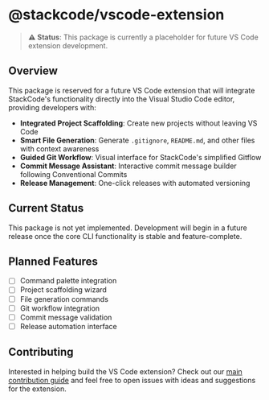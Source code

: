 # @stackcode/vscode-extension

> **⚠️ Status**: This package is currently a placeholder for future VS Code extension development.

## Overview

This package is reserved for a future VS Code extension that will integrate StackCode's functionality directly into the Visual Studio Code editor, providing developers with:

- **Integrated Project Scaffolding**: Create new projects without leaving VS Code
- **Smart File Generation**: Generate `.gitignore`, `README.md`, and other files with context awareness
- **Guided Git Workflow**: Visual interface for StackCode's simplified Gitflow
- **Commit Message Assistant**: Interactive commit message builder following Conventional Commits
- **Release Management**: One-click releases with automated versioning

## Current Status

This package is not yet implemented. Development will begin in a future release once the core CLI functionality is stable and feature-complete.

## Planned Features

- [ ] Command palette integration
- [ ] Project scaffolding wizard
- [ ] File generation commands
- [ ] Git workflow integration
- [ ] Commit message validation
- [ ] Release automation interface

## Contributing

Interested in helping build the VS Code extension? Check out our [main contribution guide](../../CONTRIBUTING.md) and feel free to open issues with ideas and suggestions for the extension.
